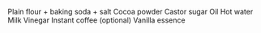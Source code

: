 Plain flour + baking soda + salt
Cocoa powder
Castor sugar
Oil
Hot water
Milk
Vinegar
Instant coffee (optional)
Vanilla essence